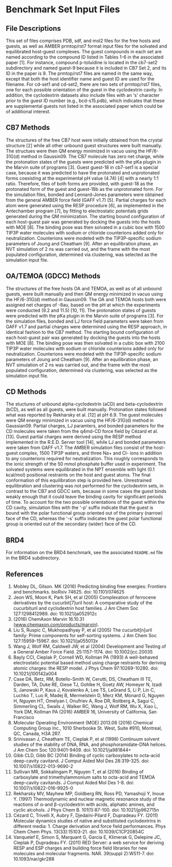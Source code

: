 # Benchmark Set Input Files

## File Descriptions
This set of files comprises PDB, sdf, and mol2 files for the free hosts and guests, as well as AMBER prmtop/rst7 format input files for the solvated and equilibrated host-guest complexes. The guest compounds in each set are named according to the compound ID listed in Tables 1-6 in the associated paper [1]. For instance, compound p-toluidine is located in the cb7-set2 subdirectory and named guest-9 because it is included in CB7 Set 2, and its ID in the paper is 9. The prmtop/rst7 files are named in the same way, except that both the host identifier name and guest ID are used for the filename. For cd-set1 and cd-set2, there are two sets of prmtop/rst7 files, one for each possible orientation of the guest in the cyclodextrin cavity. In addition, the cyclodextrin datasets also include files with an 's' character prior to the guest ID number (e.g., bcd-s15.pdb), which indicates that these are supplemental guests not listed in the associated paper which could be of additional interest.

## CB7 Methods
The structures of the free CB7 host were initially obtained from the crystal structure [2] while all other unbound guest structures were built manually. The structues were then QM energy minimized in vacuo using the HF/6-31G(d) method in Gaussin09. The CB7 molecule has zero net charge, while the protonation states of the guests were predicted with the pKa plugin in the Marvin suite of programs [3]. Guest guest-18 in cb7-set1 is a special case, because it was predicted to have the protonated and unprotonated forms coexisting at the experimental pH value (4.74) [4] with a nearly 1:1 ratio. Therefore, files of both forms are provided, with guest-18 as the protonated form of the guest and guest-18b as the unprotonated form. For the simulation files, bonded and Lennard-Jones parameters were obtained from the general AMBER force field (GAFF v1.7) [5]. Partial charges for each atom were generated using the RESP procedure [6], as implemented in the Antechamber program [7], by fitting to electrostatic potentials grids generated during the QM minimization. The starting bound configuration of each host-guest pair was generated by docking the guests into the hosts with MOE [8]. The binding pose was then solvated in a cubic box with 1500 TIP3P water molecules with sodium or chloride counterions added only for neutralization. Counterions were modeled with the TIP3P-specific sodium parameters of Joung and Cheatham [9]. After an equilibration phase, an NVT simulation of 2 ns was carried out, and the frame with the most populated configuration, determined via clustering, was selected as the simulation input file.


## OA/TEMOA (GDCC) Methods
The structures of the free hosts OA and TEMOA, as well as of all unbound guests, were built manually and then QM energy minimized in vacuo using the HF/6-31G(d) method in Gaussin09. The OA and TEMOA hosts both were assigned net charges of -8au, based on the pH at which the experiments were conducted (9.2 and 11.5) [10, 11]. The protonation states of guests were predicted with the pKa plugin in the Marvin suite of programs [3]. For the simulation files, bonded and LJ force field parameters were taken from GAFF v1.7 and partial charges were determined using the RESP approach, in identical fashion to the CB7 method. The starting bound configuration of each host-guest pair was generated by docking the guests into the hosts with MOE [8].  The binding pose was then solvated in a cubic box with 2100 TIP3P water molecules with sodium or chloride counterions added only for neutralization. Counterions were modeled with the TIP3P-specific sodium parameters of Joung and Cheatham [9]. After an equilibration phase, an NVT simulation of 2 ns was carried out, and the frame with the most populated configuration, determined via clustering, was selected as the simulation input file.


## CD Methods
The stuctures of unbound alpha-cyclodextrin (aCD) and beta-cyclodextrin (bCD), as well as all guests, were built manually. Protonation states followed what was reported by Rekharsky et al. [12] at pH 6.9. The guest molecules were QM energy minimized in vacuo using the HF/6-31G(d) method in Gaussian09. Partial charges, LJ paramters, and bonded parameters for the CD molecules were taken from the q4md-CD force field by Cézard et al. [13]. Guest partial charges were derived using the RESP method implemented in the R.E.D. Server tool [14], while LJ and bonded parameters were taken from GAFF v1.7. The AMBER simulation files consist of the host-guest complex, 1500 TIP3P waters, and three Na+ and Cl- ions in addition to any counterions required for neutralization.  This roughly corresponds to the ionic strength of the 50 mmol phosphate buffer used in experiment. The solvated systems were equilibrated in the NPT ensemble with light (0.1 kcal/mol) positional restraints on the host and guest atoms. The final conformation of this equilibration step is provided here. Unrestrained equilibration and clustering was not performed for the cyclodextrin sets, in contrast to the CB7 and GDCC sets, because in some cases the guest binds weakly enough that it could leave the binding cavity for significant periods of time. To account for the two possible orientations of the guest within the CD cavity, simulation files with the '-p' suffix indicate that the guest is bound with the polar functional group oriented out of the primary (narrow) face of the CD, whereas the '-s' suffix indicates the guest polar functional group is oriented out of the secondary (wider) face of the CD.

## BRD4
For information on the BRD4 benchmark, see the associated `README.md` file in the BRD4 subdirectory.

## References
1. Mobley DL, Gilson. MK (2016) Predicting binding free energies: Frontiers and benchmarks. bioRxiv 74625. doi: 10.1101/074625
2. Jeon WS, Moon K, Park SH, et al (2005) Complexation of ferrocene derivatives by the cucurbit[7]uril host: A comparative study of the cucurbituril and cyclodextrin host families. J Am Chem Soc 127:1298412989. doi: 10.1021/ja052912c
3. (2016) ChemAxon Marvin 16.10.31 (www.chemaxon.com/products/marvin).
4. Liu S, Ruspic C, Mukhopadhyay P, et al (2005) The cucurbit[n]uril family: Prime components for self-sorting systems. J Am Chem Soc 127:15959-15967. doi: 10.1021/ja055013x
5. Wang J, Wolf RM, Caldwell JW, et al (2004) Development and Testing of a General Amber Force Field. 25:1157-1174. doi: 10.1002/jcc.20035
6. Bayly CCI, Cieplak P, Cornell WD, Kollman PA (1993) A well-behaved electrostatic potential based method using charge restraints for deriving atomic charges: the RESP model. J Phys Chem 97:10269-10280. doi: 10.1021/j100142a004
7. Case DA, Betz, RM, Botello-Smith W, Cerutti, DS, Cheatham III TE, Darden, TA, Duke RE, Giese TJ, Gohlke H, Goetz AW, Homeyer N, Izadi S, Janowski P, Kaus J, Kovalenko A, Lee TS, LeGrand S, Li P, Lin C, Luchko T, Luo R, Madej B, Mermelstein D, Merz KM, Monard G, Nguyen H, Nguyen HT, Omelyan I, Onufriev A, Roe DR, Roitberg A, Sagui C, Simmerling CL, Swails J, Walker RC, Wang J, Wolf RM, Wu X, Xiao L, York DM, Kollman PA (2016) AMBER 16, University of California, San Francisco
8. Molecular Operating Environment (MOE) 2013.08 (2016) Chemical Computing Group Inc., 1010 Sherbooke St. West, Suite #910, Montreal, QC, Canada, H3A 2R7.
9. Srinivasan J, Cheatham TE, Cieplak P, et al (1998) Continuum solvent studies of the stability of DNA, RNA, and phosphoramidate-DNA helices. J Am Chem Soc 120:9401-9409. doi: 10.1021/ja981844+
10. Gibb CLD, Gibb BC (2014) Binding of cyclic carboxylates to octa-acid deep-cavity cavitand. J Comput Aided Mol Des 28:319-325. doi: 10.1007/s10822-013-9690-2
11. Sullivan MR, Sokkalingam P, Nguyen T, et al (2016) Binding of carboxylate and trimethylammonium salts to octa-acid and TEMOA deep-cavity cavitands. J Comput Aided Mol Des 1-8. doi: 10.1007/s10822-016-9925-0
12. Rekharsky MV, Mayhew MP, Goldberg RN, Ross PD, Yamashoji Y, Inoue Y. (1997) Thermodynamic and nuclear magnetic resonance study of the reactions of α-and β-cyclodextrin with acids, aliphatic amines, and cyclic alcohols. J Phys Chem B. 101(1):87-100. doi: 10.1021/jp962715n
13. Cézard C, Trivelli X, Aubry F, Djedaïni-Pilard F, Dupradeau FY. (2011) Molecular dynamics studies of native and substituted cyclodextrins in different media: 1. Charge derivation and force field performances. Phys Chem Chem Phys. 13(33):15103-21. doi: 10.1039/C1CP20854C
14. Vanquelef E, Simon S, Marquant G, Garcia E, Klimerak G, Delepine JC, Cieplak P, Dupradeau FY. (2011) RED Server: a web service for deriving RESP and ESP charges and building force field libraries for new molecules and molecular fragments. NAR. 39(suppl 2):W511-7. doi: 10.1093/nar/gkr288
